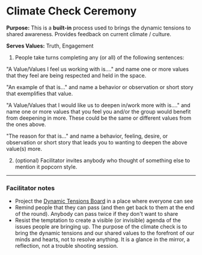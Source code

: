 # Climate Check Ceremony

**Purpose:**  This is a **built-in** process used to brings the dynamic tensions to shared awareness. Provides feedback on current climate / culture.

**Serves Values:** Truth, Engagement

1. People take turns completing any (or all) of the following sentences:

"A Value/Values I feel us working with is...." and name one or more values that they feel are being respected and held in the space.

"An example of that is..." and name a behavior or observation or short story that exemplifies that value.

"A Value/Values that I would like us to deepen in/work more with is...." and name one or more values that you feel you and/or the group would benefit from deepening in more. These could be the same or different values from the ones above.

"The reason for that is..." and name a behavior, feeling, desire, or observation or short story that leads you to wanting to deepen the above value(s) more.

2. (optional) Facilitator invites anybody who thought of something else to mention it popcorn style.
---

### Facilitator notes

- Project the [Dynamic Tensions Board](https://docs.google.com/spreadsheets/d/1kTIV5f3U12BuIRzlgTiETbE0OTMRWiAtKgXdROvLcAY/edit#gid=0) in a place where everyone can see
- Remind people that they can pass (and then get back to them at the end of the round). Anybody can pass twice if they don't want to share
- Resist the temptation to create a visible (or invisible) agenda of the issues people are bringing up. The purpose of the climate check is to bring the dynamic tensions and our shared values to the forefront of our minds and hearts, not to resolve anything. It is a glance in the mirror, a reflection, not a trouble shooting session. 
